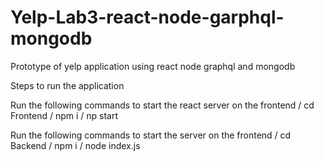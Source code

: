 # Yelp-Lab3-react-node-garphql-mongodb
 Prototype of yelp application using react node graphql and mongodb
 
 Steps to run the application
 
Run the following commands to start the react server on the frontend
 / cd Frontend
 / npm i
 / np start
 
Run the following commands to start the server on the frontend
 / cd Backend
 / npm i
 / node index.js
